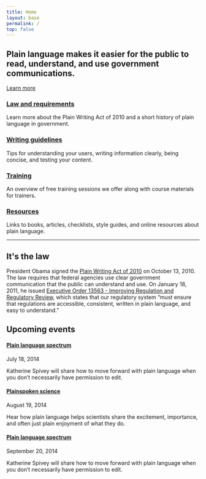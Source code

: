 ```yaml
---
title: Home
layout: base
permalink: /
top: false
---
```


<section class="usa-section usa-grid home-hero" markdown="0">
  <h1 class="mb4">Plain language makes it easier for the public to read, understand, and use government communications.</h1>
  <a class="usa-button usa-button-big usa-button-primary m0" href="{{ '/law/' | relative_url }}">Learn more</a>
</section>

<div class="bg-white">
  <section class="usa-section usa-grid home-grid" markdown="0">
    <div class="usa-width-one-fourth mb4 lg-mb0 clearfix">
      <div class="icon-large"><i class="fa fa-gavel" aria-hidden="true"></i></div>
      <div class="overflow-hidden">
        <h3><a href="{{ '/law/' | relative_url }}">Law and requirements</a></h3>
        <p>Learn more about the Plain Writing Act of 2010 and a short history of plain language in government.</p>
      </div>
    </div>
    <div class="usa-width-one-fourth mb4 lg-mb0 clearfix">
      <div class="icon-large"><i class="fa fa-check" aria-hidden="true"></i></div>
      <div class="overflow-hidden">
        <h3><a href="{{ '/guidelines/' | relative_url }}">Writing guidelines</a></h3>
        <p>Tips for understanding your users, writing information clearly, being concise, and testing your content.</p>
      </div>
    </div>
    <div class="usa-width-one-fourth mb4 md-mb0 clearfix">
      <div class="icon-large"><i class="fa fa-graduation-cap" aria-hidden="true"></i></div>
      <div class="overflow-hidden">
        <h3><a href="{{ '/training/' | relative_url }}">Training</a></h3>
        <p>An overview of free training sessions we offer along with course materials for trainers.</p>
      </div>
    </div>
    <div class="usa-width-one-fourth mb4 md-mb0 clearfix">
      <div class="icon-large"><i class="fa fa-book" aria-hidden="true"></i></div>
      <div class="overflow-hidden">
        <h3><a href="{{ '/resources/' | relative_url }}">Resources</a></h3>
        <p>Links to books, articles, checklists, style guides, and online resources about plain language.</p>
      </div>
    </div>
  </section>

  <div class="bg-white" markdown="0">
    <div class="usa-grid">
      <hr>
    </div>
  </div>

  <section class="usa-section usa-grid" markdown="0">
    <h2>It's the law</h2>
    <p class="usa-font-lead">President Obama signed the <a href="https://www.gpo.gov/fdsys/pkg/PLAW-111publ274/content-detail.html">Plain Writing Act of 2010</a> on October 13, 2010. The law requires that federal agencies use clear government communication that the public can understand and use. On January 18, 2011, he issued <a href="https://obamawhitehouse.archives.gov/the-press-office/2011/01/18/executive-order-13563-improving-regulation-and-regulatory-review">Executive Order 13563 - Improving Regulation and Regulatory Review</a>, which states that our regulatory system “must ensure that regulations are accessible, consistent, written in plain language, and easy to understand.”</p>
  </section>
</div>

<section class="usa-section usa-grid home-events" markdown="0">
  <h2 class="mb3"><i class="fa fa-calendar fa-lg mr2" aria-hidden="true"></i>Upcoming events</h2>
  <div class="usa-width-one-third bg-white rounded shadow p4 mb4 md-mb0">
    <h4 class="m0 h3"><a href="#" class="text-decoration-none">Plain language spectrum</a></h4>
    <p class="mt0 h5 caps sans-serif">July 18, 2014</p>
    <p class="mb0">Katherine Spivey will share how to move forward with plain language when you don’t necessarily have permission to edit.</p>
  </div>
  <div class="usa-width-one-third bg-white rounded shadow p4 mb4 md-mb0">
    <h4 class="m0 h3"><a href="#" class="text-decoration-none">Plainspoken science</a></h4>
    <p class="mt0 h5 caps sans-serif">August 19, 2014</p>
    <p class="mb0">Hear how plain language helps scientists share the excitement, importance, and often just plain enjoyment of what they do.</p>
  </div>
  <div class="usa-width-one-third bg-white rounded shadow p4 mb4 md-mb0">
    <h4 class="m0 h3"><a href="#" class="text-decoration-none">Plain language spectrum</a></h4>
    <p class="mt0 h5 caps sans-serif">September 20, 2014</p>
    <p class="mb0">Katherine Spivey will share how to move forward with plain language when you don’t necessarily have permission to edit.</p>
  </div>
</section>
